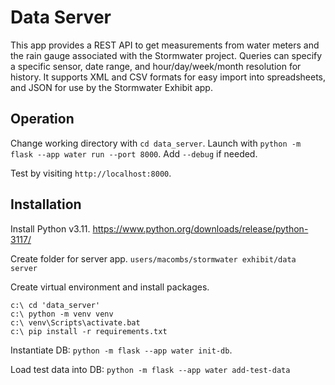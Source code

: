 # Data Server

This app provides a REST API to get measurements from water meters and the
rain gauge associated with the Stormwater project. Queries can specify a
specific sensor, date range, and hour/day/week/month resolution for history.
It supports XML and CSV formats for easy import into spreadsheets,
and JSON for use by the Stormwater Exhibit app.


## Operation

Change working directory with `cd data_server`.
Launch with `python -m flask --app water run --port 8000`.
Add `--debug` if needed.

Test by visiting `http://localhost:8000`.


## Installation

Install Python v3.11. <https://www.python.org/downloads/release/python-3117/>

Create folder for server app. `users/macombs/stormwater exhibit/data server`

Create virtual environment and install packages.

```shell
c:\ cd 'data_server'
c:\ python -m venv venv
c:\ venv\Scripts\activate.bat
c:\ pip install -r requirements.txt
```

Instantiate DB: `python -m flask --app water init-db`.

Load test data into DB: `python -m flask --app water add-test-data`

